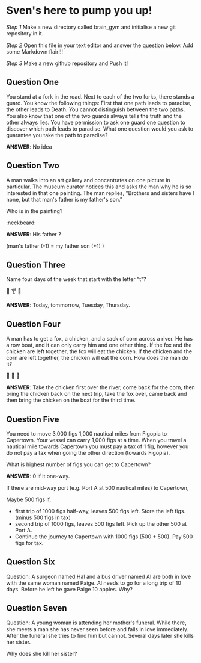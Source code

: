 # Sven's here to pump you up!

_Step 1_
Make a new directory called brain_gym and initialise a new git repository in it.

_Step 2_
Open this file in your text editor and answer the question below. Add some Markdown flair!!!

_Step 3_
Make a new github repository and Push it!

## Question One
You stand at a fork in the road. Next to each of the two forks, there stands a guard. You know the following things: First that one path leads to paradise, the other leads to Death. You cannot distinguish between the two paths. You also know that one of the two guards always tells the truth and the other always lies. You have permission to ask one guard one question to discover which path leads to paradise. What one question would you ask to guarantee you take the path to paradise?

**ANSWER**: No idea


## Question Two
A man walks into an art gallery and concentrates on one picture in particular. The museum curator notices this and asks the man why he is so interested in that one painting. The man replies, "Brothers and sisters have I none, but that man's father is my father's son."

Who is in the painting?

:neckbeard:

**ANSWER**: His father ?

(man's father (-1) = my father son (+1) )

## Question Three
Name four days of the week that start with the letter "t"?

:hamburger: :cocktail: :beer:

**ANSWER**: Today, tommorrow, Tuesday, Thursday.

## Question Four
A man has to get a fox, a chicken, and a sack of corn across a river. He has a row boat, and it can only carry him and one other thing. If the fox and the chicken are left together, the fox will eat the chicken. If the chicken and the corn are left together, the chicken will eat the corn. How does the man do it?

:chicken: :wolf: :corn:

**ANSWER**: Take the chicken first over the river, come back for the corn, then bring the chicken back on the next trip, take the fox over, came back and then bring the chicken on the boat for the third time.

## Question Five

You need to move 3,000 figs 1,000 nautical miles from Figopia to Capertown. Your vessel can carry 1,000 figs at a time. When you travel a nautical mile towards Capertown you must pay a tax of 1 fig, however you do not pay a tax when going the other direction (towards Figopia).

What is highest number of figs you can get to Capertown?

**ANSWER**: 0 if it one-way.

If there are mid-way port (e.g. Port A at 500 nautical miles) to Capertown,

Maybe 500 figs if,
  - first trip of 1000 figs half-way, leaves 500 figs left. Store the left figs. (minus 500 figs in tax)
  - second trip of 1000 figs, leaves 500 figs left. Pick up the other 500 at Port A.
  - Continue the journey to Capertown with 1000 figs (500 + 500). Pay 500 figs for tax.

## Question Six

Question: A surgeon named Hal and a bus driver named Al are both in love with the same woman named Paige. Al needs to go for a long trip of 10 days. Before he left he gave Paige 10 apples. Why?


## Question Seven

Question: A young woman is attending her mother's funeral. While there, she meets a man she has never seen before and falls in love immediately. After the funeral she tries to find him but cannot. Several days later she kills her sister.

Why does she kill her sister?